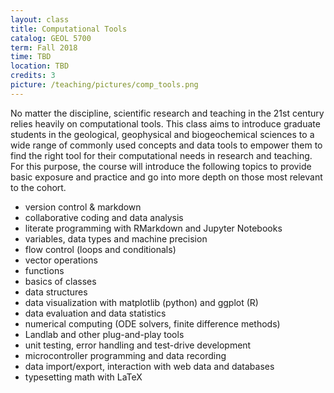 ```yaml
---
layout: class
title: Computational Tools
catalog: GEOL 5700
term: Fall 2018
time: TBD
location: TBD
credits: 3
picture: /teaching/pictures/comp_tools.png
---
```


No matter the discipline, scientific research and teaching in the 21st century relies heavily on computational tools. This class aims to introduce graduate students in the geological, geophysical and biogeochemical sciences to a wide range of commonly used concepts and data tools to empower them to find the right tool for their computational needs in research and teaching. For this purpose, the course will introduce the following topics to provide basic exposure and practice and go into more depth on those most relevant to the cohort. 

- version control & markdown
- collaborative coding and data analysis
- literate programming with RMarkdown and Jupyter Notebooks
- variables, data types and machine precision
- flow control (loops and conditionals)
- vector operations
- functions
- basics of classes
- data structures 
- data visualization with matplotlib (python) and ggplot (R)
- data evaluation and data statistics
- numerical computing (ODE solvers, finite difference methods)
- Landlab and other plug-and-play tools
- unit testing, error handling and test-drive development
- microcontroller programming and data recording
- data import/export, interaction with web data and databases
- typesetting math with LaTeX
